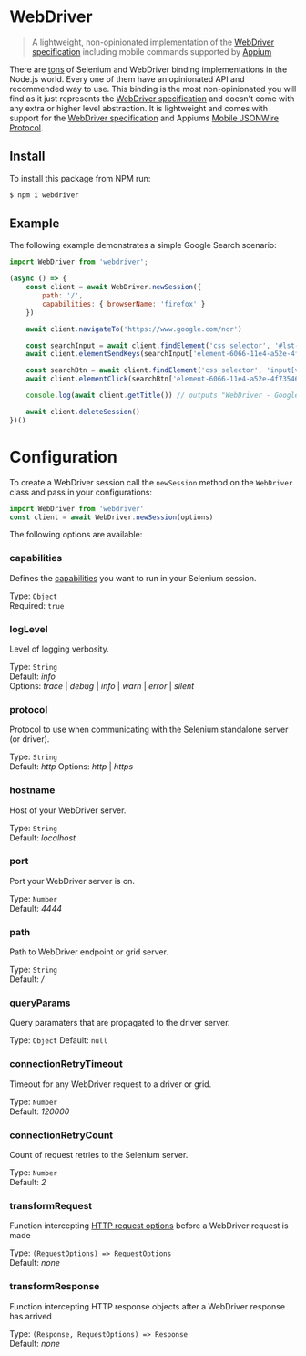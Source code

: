 WebDriver
=========

> A lightweight, non-opinionated implementation of the [WebDriver specification](https://w3c.github.io/webdriver/webdriver-spec.html) including mobile commands supported by [Appium](http://appium.io/)

There are [tons](https://github.com/christian-bromann/awesome-selenium#javascript) of Selenium and WebDriver binding implementations in the Node.js world. Every one of them have an opinionated API and recommended way to use. This binding is the most non-opinionated you will find as it just represents the [WebDriver specification](https://w3c.github.io/webdriver/webdriver-spec.html) and doesn't come with any extra or higher level abstraction. It is lightweight and comes with support for the [WebDriver specification](https://w3c.github.io/webdriver/webdriver-spec.html) and Appiums [Mobile JSONWire Protocol](https://github.com/appium/appium-base-driver/blob/master/docs/mjsonwp/protocol-methods.md).

## Install

To install this package from NPM run:

```sh
$ npm i webdriver
```

## Example

The following example demonstrates a simple Google Search scenario:

```js
import WebDriver from 'webdriver';

(async () => {
    const client = await WebDriver.newSession({
        path: '/',
        capabilities: { browserName: 'firefox' }
    })

    await client.navigateTo('https://www.google.com/ncr')

    const searchInput = await client.findElement('css selector', '#lst-ib')
    await client.elementSendKeys(searchInput['element-6066-11e4-a52e-4f735466cecf'], 'WebDriver')

    const searchBtn = await client.findElement('css selector', 'input[value="Google Search"]')
    await client.elementClick(searchBtn['element-6066-11e4-a52e-4f735466cecf'])

    console.log(await client.getTitle()) // outputs "WebDriver - Google Search"

    await client.deleteSession()
})()
```

# Configuration

To create a WebDriver session call the `newSession` method on the `WebDriver` class and pass in your configurations:

```js
import WebDriver from 'webdriver'
const client = await WebDriver.newSession(options)
```

The following options are available:

### capabilities
Defines the [capabilities](https://w3c.github.io/webdriver/webdriver-spec.html#capabilities) you want to run in your Selenium session.

Type: `Object`<br>
Required: `true`

### logLevel
Level of logging verbosity.

Type: `String`<br>
Default: *info*<br>
Options: *trace* | *debug* | *info* | *warn* | *error* | *silent*

### protocol
Protocol to use when communicating with the Selenium standalone server (or driver).

Type: `String`<br>
Default: *http*
Options: *http* | *https*

### hostname
Host of your WebDriver server.

Type: `String`<br>
Default: *localhost*

### port
Port your WebDriver server is on.

Type: `Number`<br>
Default: *4444*

### path
Path to WebDriver endpoint or grid server.

Type: `String`<br>
Default: */*

### queryParams
Query paramaters that are propagated to the driver server.

Type: `Object`
Default: `null`

### connectionRetryTimeout
Timeout for any WebDriver request to a driver or grid.

Type: `Number`<br>
Default: *120000*

### connectionRetryCount
Count of request retries to the Selenium server.

Type: `Number`<br>
Default: *2*

### transformRequest
Function intercepting [HTTP request options](https://github.com/sindresorhus/got#options) before a WebDriver request is made

Type: `(RequestOptions) => RequestOptions`<br>
Default: *none*

### transformResponse
Function intercepting HTTP response objects after a WebDriver response has arrived

Type: `(Response, RequestOptions) => Response`<br>
Default: *none*
